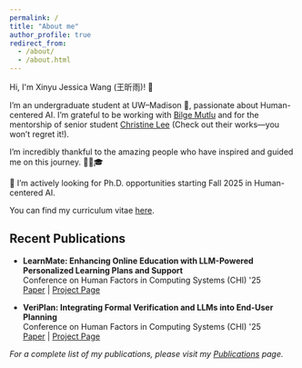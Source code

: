 ```yaml
---
permalink: /
title: "About me"
author_profile: true
redirect_from: 
  - /about/
  - /about.html
---
```


Hi, I'm Xinyu Jessica Wang (王昕雨)! 👋

I’m an undergraduate student at UW–Madison 🦡, passionate about Human-centered AI. I’m grateful to be working with [Bilge Mutlu](https://bmutlu.github.io/) and for the mentorship of senior student [Christine Lee](https://christineplee.github.io/) (Check out their works—you won’t regret it!).

I’m incredibly thankful to the amazing people who have inspired and guided me on this journey. 🙇‍♀️🎓

📣 I’m actively looking for Ph.D. opportunities starting Fall 2025 in Human-centered AI.

You can find my curriculum vitae [here](https://drive.google.com/file/d/1WoSETtpDUKVr9RmRANCWvNmj7TA8iufF/view?usp=drive_link).


## Recent Publications

- **LearnMate: Enhancing Online Education with LLM-Powered Personalized Learning Plans and Support**  
  Conference on Human Factors in Computing Systems (CHI) '25  
  [Paper](https://arxiv.org/abs/2503.13340) | [Project Page](/publication/2024-02-18-paper-title-number-4)

- **VeriPlan: Integrating Formal Verification and LLMs into End-User Planning**  
  Conference on Human Factors in Computing Systems (CHI) '25  
  [Paper](https://arxiv.org/abs/2502.17898) | [Project Page](/publication/2024-02-17-paper-title-number-4)

*For a complete list of my publications, please visit my [Publications](/publications/) page.*


